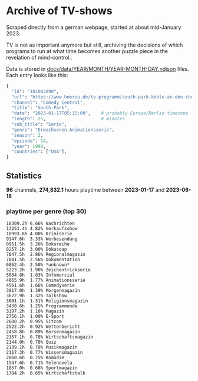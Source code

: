 # Archive of TV-shows

Scraped directly from a german webpage, started at about mid-January 2023.

TV is not as important anymore but still, archiving the decisions of which programs to run at what time
becomes another puzzle piece in the revelation of mind-control.. 

Data is stored in [docs/data/YEAR/MONTH/YEAR-MONTH-DAY.ndjson](docs/data/) files. 
Each entry looks like this:

```python
{
  "id": "181043890", 
  "url": "https://www.hoerzu.de/tv-programm/south-park-kohle-an-den-chefkoch/bid_181043890/", 
  "channel": "Comedy Central", 
  "title": "South Park", 
  "date": "2023-01-17T05:15:00",    # probably Europe/Berlin timezone 
  "length": 25,                     # minutes 
  "sub_title": "Serie", 
  "genre": "Erwachsenen-Animationsserie", 
  "season": 2, 
  "episode": 14, 
  "year": 1998, 
  "countries": ["USA"],
}
```

## Statistics

**96** channels, **274,832.1** hours playtime between **2023-01-17** and **2023-06-18**


### playtime per genre (top 30)

    18309.2h 6.66% Nachrichten
    13251.4h 4.82% Verkaufsshow
    10993.8h 4.00% Krimiserie
    9147.6h  3.33% Werbesendung
    8951.5h  3.26% Dokureihe
    8257.1h  3.00% Dokusoap
    7847.5h  2.86% Regionalmagazin
    7041.5h  2.56% Dokumentation
    6862.4h  2.50% *unknown*
    5223.2h  1.90% Zeichentrickserie
    5034.8h  1.83% Infomercial
    4865.9h  1.77% Animationsserie
    4561.6h  1.66% Comedyserie
    3817.0h  1.39% Morgenmagazin
    3622.9h  1.32% Talkshow
    3601.1h  1.31% Religionsmagazin
    3430.6h  1.25% Programmende
    3197.2h  1.16% Magazin
    2756.1h  1.00% E-Sport
    2600.2h  0.95% Sitcom
    2522.2h  0.92% Wetterbericht
    2458.8h  0.89% Börsenmagazin
    2157.1h  0.78% Wirtschaftsmagazin
    2144.0h  0.78% Quiz
    2139.1h  0.78% Musikmagazin
    2117.3h  0.77% Wissensmagazin
    2060.6h  0.75% Komödie
    1947.6h  0.71% Telenovela
    1857.0h  0.68% Sportmagazin
    1784.2h  0.65% Wirtschaftstalk
